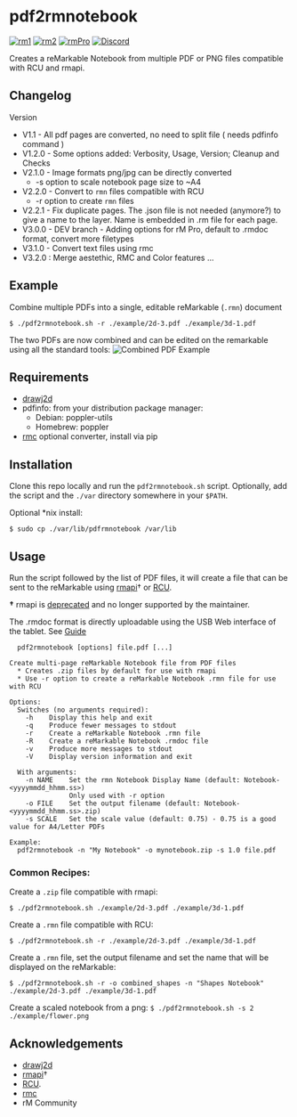 # pdf2rmnotebook

[![rm1](https://img.shields.io/badge/rM1-supported-green)](https://remarkable.com/store/remarkable)
[![rm2](https://img.shields.io/badge/rM2-supported-green)](https://remarkable.com/store/remarkable-2)
[![rmPro](https://img.shields.io/badge/rMPro-supported-green)](https://remarkable.com/store/remarkable-paper/pro)
[![Discord](https://img.shields.io/discord/385916768696139794.svg?label=reMarkable&logo=discord&logoColor=ffffff&color=7389D8&labelColor=6A7EC2)](https://discord.gg/ATqQGfu)

Creates a reMarkable Notebook from multiple PDF or PNG files compatible with RCU and rmapi.

## Changelog

Version
- V1.1   - All pdf pages are converted, no need to split file ( needs pdfinfo command )
- V1.2.0 - Some options added: Verbosity, Usage, Version; Cleanup and Checks
- V2.1.0 - Image formats png/jpg can be directly converted
    - -s option to scale notebook page size to ~A4
- V2.2.0 - Convert to `rmn` files compatible with RCU
    - -r option to create `rmn` files
- V2.2.1 - Fix duplicate pages. The .json file is not needed (anymore?) to give a name to the layer. Name is embedded in .rm file for each page.
- V3.0.0 - DEV branch - Adding options for rM Pro, default to .rmdoc format, convert more filetypes
- V3.1.0 - Convert text files using rmc
- V3.2.0 : Merge aestethic, RMC and Color features ...


## Example

Combine multiple PDFs into a single, editable reMarkable (`.rmn`) document

`$ ./pdf2rmnotebook.sh -r ./example/2d-3.pdf ./example/3d-1.pdf`

The two PDFs are now combined and can be edited on the remarkable using all the standard tools:
![Combined PDF Example](./example/combined_example.png)

## Requirements

- [drawj2d](https://sourceforge.net/projects/drawj2d/)
- pdfinfo: from your distribution package manager:
  - Debian: poppler-utils
  - Homebrew: poppler
- [rmc](https://github.com/ricklupton/rmc) optional converter, install via pip

## Installation

Clone this repo locally and run the `pdf2rmnotebook.sh` script. Optionally, add the script and the `./var` directory somewhere in your `$PATH`.

Optional *nix install:

```
$ sudo cp ./var/lib/pdfrmnotebook /var/lib
```

## Usage

Run the script followed by the list of PDF files, it will create a file that can be sent to the reMarkable using [rmapi](https://github.com/juruen/rmapi)† or [RCU](http://www.davisr.me/projects/rcu/).

**†** rmapi is [deprecated](https://github.com/juruen/rmapi/discussions/313) and no longer supported by the maintainer.

The .rmdoc format is directly uploadable using the USB Web interface of the tablet.
See [Guide](https://remarkable.guide/tech/usb-web-interface.html)

```
  pdf2rmnotebook [options] file.pdf [...]

Create multi-page reMarkable Notebook file from PDF files
  * Creates .zip files by default for use with rmapi
  * Use -r option to create a reMarkable Notebook .rmn file for use with RCU

Options:
  Switches (no arguments required):
    -h    Display this help and exit
    -q    Produce fewer messages to stdout
    -r    Create a reMarkable Notebook .rmn file
    -R    Create a reMarkable Notebook .rmdoc file
    -v    Produce more messages to stdout
    -V    Display version information and exit

  With arguments:
    -n NAME    Set the rmn Notebook Display Name (default: Notebook-<yyyymmdd_hhmm.ss>)
               Only used with -r option
    -o FILE    Set the output filename (default: Notebook-<yyyymmdd_hhmm.ss>.zip)
    -s SCALE   Set the scale value (default: 0.75) - 0.75 is a good value for A4/Letter PDFs

Example:
  pdf2rmnotebook -n "My Notebook" -o mynotebook.zip -s 1.0 file.pdf
```

### Common Recipes:

Create a `.zip` file compatible with rmapi:

`$ ./pdf2rmnotebook.sh ./example/2d-3.pdf ./example/3d-1.pdf`

Create a `.rmn` file compatible with RCU:

`$ ./pdf2rmnotebook.sh -r ./example/2d-3.pdf ./example/3d-1.pdf`

Create a `.rmn` file, set the output filename and set the name that will be displayed on the reMarkable:

`$ ./pdf2rmnotebook.sh -r -o combined_shapes -n "Shapes Notebook" ./example/2d-3.pdf ./example/3d-1.pdf`

Create a scaled notebook from a png:
`$ ./pdf2rmnotebook.sh -s 2 ./example/flower.png`

## Acknowledgements

- [drawj2d](https://sourceforge.net/projects/drawj2d/)
- [rmapi](https://github.com/juruen/rmapi)†
- [RCU](http://www.davisr.me/projects/rcu/).
- [rmc](https://github.com/ricklupton/rmc)
- rM Community

